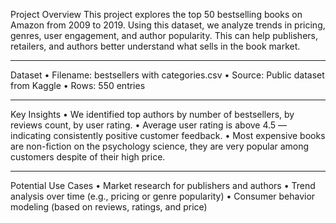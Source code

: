Project Overview
This project explores the top 50 bestselling books on Amazon from 2009 to 2019. Using this dataset, we analyze trends in pricing, genres, user engagement, and author popularity. This can help publishers, retailers, and authors better understand what sells in the book market.
________________________________________
Dataset
•	Filename: bestsellers with categories.csv
•	Source: Public dataset from Kaggle
•	Rows: 550 entries
________________________________________
Key Insights
•	We identified top authors by number of bestsellers, by reviews count, by user rating.
•	Average user rating is above 4.5 — indicating consistently positive customer feedback.
•	Most expensive books are non-fiction on the psychology science, they are very popular among customers despite of their high price.
________________________________________
Potential Use Cases
•	Market research for publishers and authors
•	Trend analysis over time (e.g., pricing or genre popularity)
•	Consumer behavior modeling (based on reviews, ratings, and price)

